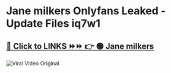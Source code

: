 
 # Jane milkers Onlyfans Leaked - Update Files iq7w1

## <h2><a href="https://clipsfans.com/Jane_milkers&ref=git">🔗 Click to LINKS ⏩⏩ 👉 🟢 Jane milkers </a></h2>

<a href="https://clipsfans.com/Jane_milkers&ref=git" rel="nofollow" data-target="animated-image.originalLink"><img src="https://i.ibb.co.com/xMMVF88/686577567.gif" alt="Viral Video Original" style="max-width: 100%; display: inline-block;" data-target="animated-image.originalImage"></a>

